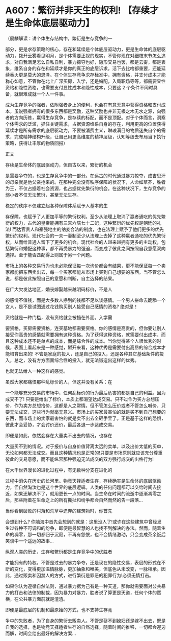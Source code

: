 # A607：繁衍并非天生的权利! 【存续才是生命体底层驱动力】

（展麟解读：讲个体生存结构中，繁衍是生存竞争的一

部分，更是求存策略的核心，存在和延续是个体底层驱动力，更是生命体的底层驱动力，拨开云雾看见明月，是个体需要正视的现实，不管你现在对细枝末节怎么追求，对自我满足怎么自私自利，暴力掠夺也好，隐形交易也罢，都是云雾，都是表象，维系自身的存在和延续才是你的真正的底层诉求，活下去比啥都重要，还能延续香火更是莫大的恩泽。在个体生存竞争求存标准中，拥有资格，并支付成本才能称心如意，不管你在北上广深买房，入学，还是婚配，入局职场等等，都需要显性资格和隐性资格，也需要支付显性成本和隐性成本，只要这 2 个条件不同时具备，就很难成就一个人一件事。

成为生存竞争的强者，依附强者身上的便利，也会在有意无意中获得资格和支付成本，虽说强者拥有的很多东西都是奖励，这种奖励也并非无根之木无水之源，向强者的方向历练，赢得生存竞争，是存续的标配，而不是顶配。对于个体而言，洞察个体需求的泛滥，抓住关键需求，占据资源维系自身的存在，利用更高的位置获得延续才是所有需求的底层驱动力，不要被消费主义，琳琅满目的物质迷失自个的需求，完成精神结构升级，让自己用更高维度的精神层级，认知等级去布局当下执行策略，获得让丰厚的物质回报）

正文

存续是生命体的底层驱动力，但自古以来，繁衍的机会

是需要争夺的，也是生存竞争中的一部分。在远古的时代通过暴力掠夺，成吉思汗的母亲就是他父亲抢来的。在那种完全没有秩序保障的状况下，人命如草芥，胜者为王，不仅占据着社会资源，也占据优先繁衍的机会。在这种状况下，生存竞争的弱小者不仅无法繁衍，甚至无法生存。

稳定的秩序不仅建立起各种保障体系赋予人基本的生

存保障，也赋予了人更加平等的繁衍权利。至少从法理上取消了赢者通吃的优先繁衍的权力，古代的皇帝能拥有三宫六院七十二妃，这种繁衍的优先权是朝廷的礼法! 而达官贵人和豪强地主的纳妾合法的制度，也在法理上赋予了他们更多的优先繁衍的权利。现代社会的一夫一妻制至少从法理上去掉了这种赢者通吃的优先繁衍权，从而给普通人留下了更多的机会。现代社会的人越来越拥有更多的主动权，包括繁衍和婚配这种事，都不再受暴力的强迫，而变成了彼此之间按照自我意愿双向选择。至于能否匹配得上则属于另一个问题。

市场上的各种交易行为也未必能保证每一次询价都会有结果，更不能保证每一个卖家都能把东西卖出去，每一个买家都能从市场上买到自己想要的东西。当不管怎么说，都是彼此按照自己的意愿和判断，自主选择的结果。

在广大欠发达地区，婚丧嫁娶越来越明码标价，不是人

的感情不值钱，而是大多数人挣到的钱都不足以谈感情。一个男人拼命去跪舔一个女人，是不是试图通过花钱购买别人接受自己感情的资格? 绝对是！

资格就是一种门槛，没有资格就会被挡在外面。入学需

要资格，买房需要资格，连买墓地都需要资格。你的感情是高贵的，但你要让别人接受你高贵的感情就需要拥有这种资格。为了获得这种资格，就需要付出成本，而且这种成本还不是单点的成本，而是综合性的成本。当你觉得某个人很优秀的时候，表面上看起来是一种感觉，掰开来看，这种优秀是需要付出高昂的综合成本才能培育出来的! 不管是家庭的投入，还是自己的投入，还是各种其它基础条件的投入，总之，没有方方面面综合性的投入，就无法锻造出这样的优秀。

也就无法给人一种这样的感觉。

虽然大家都痛恨那种乱标价的人，但这并没有关系：在

一个能够充分交易的市场中，任何乱标价的行为最后危害的都是自己的利益。因为成交不了! 只要是给出了标价，本质上都渴望达成交易。只不过作为买方总想压价，作为卖方总想抬价，这都是人之常情。但不管怎么压价或者不管怎么喊价，只要无法成交，这些行为就毫无意义。市场上的买家最害怕的就是买不到自己想要的东西，而市场上的卖家最害怕的就是卖不出去全砸手里了。正是基于这样的恐惧，彼此才会妥协，才会讨价还价，最后各退一步达成交易。

即便是如此，依然会存在大量卖不出去的情况，也存在

大量买不到的情况。对于报价与自身价值背离太远的卖单，以及出价太低的买单，无论如何都无法成交。而且这种情况也是正常的!只要是市场原则就应该充分尊重彼此的交易意愿，而不能纵容那种强迫无法成交的双方强行成交的出格行为!

在大千世界漫长的进化过程中，有无数种分支在进化的

过程中消失在历史的长河里。物竞天择适者生存，存续确实是生命体的底层驱动力，但自然淘汰也是这个世界的底层逻辑。人类的任何问题都可以交给时间去接近，如果还解决不了，就用更长一点的时间。当生命在时间的流逝中逐渐凋零之后，那些附着在生命之上的所有撕扯和纷争都会自然而然的告一段落…

当你看到破败的村落和荒草中遗弃的建筑物时，你首先

会想到什么? 你脑海中首先会想到的就是：这里没人了!或许在这些建筑中曾经发生过各种不可调和的纷争，即便是最智慧的人也找不到解决的办法。然而，随着生命的凋零，那一切都归于沉寂，不再有怨恨，也不会情绪激动，只会变成茶余饭后笑谈中一个遥远的故事…

纵观人类的历史，生存和繁衍都是生存竞争中的优胜者

才能拥有的特权。不管是过去的暴力争夺，还是现在的隐性交易，表层的形式在不断的变化，变得更加温情脉脉，更加抽象和唯美，但底色从未改变，一脉相承。因此，通过贩卖和囚禁人的方式，进行繁衍是罪恶的犯罪行为!必须无情打击。

如果你认为遵循自然法则，通过暴力据为己有是一种天道，那你就需要面对公共暴力的打击和法律的制裁，因为暴力对暴力，胜者说了算更是天道，任何个体的蛮横，在公共暴力面前就是渣渣。

即便是最底层的机制和最原始的方式，也不支持生存竞

争中的失败者，为了自身的繁衍去贩卖人。不管是娶不到媳妇还是嫁不出去，既是自我的选择，也是物竞天择适者生存的自然选择，随着时间的推移，一切都会迎刃而解，时间会给出最好的解决方案…